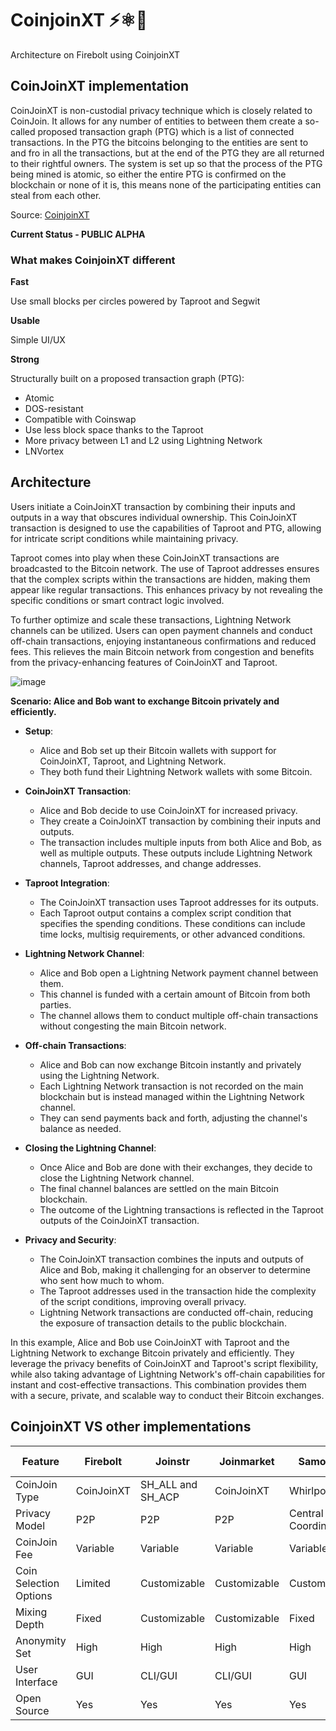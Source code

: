 # CoinjoinXT ⚡⚛️🔄

Architecture on Firebolt using CoinjoinXT

## CoinJoinXT implementation

CoinJoinXT is non-custodial privacy technique which is closely related to CoinJoin. It allows for any number of entities to between them create a so-called proposed transaction graph (PTG) which is a list of connected transactions. In the PTG the bitcoins belonging to the entities are sent to and fro in all the transactions, but at the end of the PTG they are all returned to their rightful owners. The system is set up so that the process of the PTG being mined is atomic, so either the entire PTG is confirmed on the blockchain or none of it is, this means none of the participating entities can steal from each other.

Source: [CoinjoinXT](https://en.bitcoin.it/wiki/CoinJoinXT)

**Current Status - PUBLIC ALPHA**

### What makes CoinjoinXT different


**Fast**

Use small blocks per circles powered by Taproot and Segwit


**Usable**

Simple UI/UX


**Strong**

Structurally built on a  proposed transaction graph (PTG):

 - Atomic
 - DOS-resistant
 - Compatible with Coinswap
 - Use less block space thanks to the Taproot
 - More privacy between L1 and L2 using Lightning Network
 - LNVortex

## Architecture

Users initiate a CoinJoinXT transaction by combining their inputs and outputs in a way that obscures individual ownership. This CoinJoinXT transaction is designed to use the capabilities of Taproot and PTG, allowing for intricate script conditions while maintaining privacy.

Taproot comes into play when these CoinJoinXT transactions are broadcasted to the Bitcoin network. The use of Taproot addresses ensures that the complex scripts within the transactions are hidden, making them appear like regular transactions. This enhances privacy by not revealing the specific conditions or smart contract logic involved.

To further optimize and scale these transactions, Lightning Network channels can be utilized. Users can open payment channels and conduct off-chain transactions, enjoying instantaneous confirmations and reduced fees. This relieves the main Bitcoin network from congestion and benefits from the privacy-enhancing features of CoinJoinXT and Taproot.

![image](https://github.com/AreaLayer/CoinjoinXT/assets/135646455/27bc9bdb-7d38-46c7-b690-d401c3e0d019)


**Scenario: Alice and Bob want to exchange Bitcoin privately and efficiently.**

-  **Setup**:
   - Alice and Bob set up their Bitcoin wallets with support for CoinJoinXT, Taproot, and Lightning Network.
   - They both fund their Lightning Network wallets with some Bitcoin.

- **CoinJoinXT Transaction**:
   - Alice and Bob decide to use CoinJoinXT for increased privacy.
   - They create a CoinJoinXT transaction by combining their inputs and outputs.
   - The transaction includes multiple inputs from both Alice and Bob, as well as multiple outputs. These outputs include Lightning Network channels, Taproot addresses, and change addresses.

-  **Taproot Integration**:
   - The CoinJoinXT transaction uses Taproot addresses for its outputs.
   - Each Taproot output contains a complex script condition that specifies the spending conditions. These conditions can include time locks, multisig requirements, or other advanced conditions.

-  **Lightning Network Channel**:
   - Alice and Bob open a Lightning Network payment channel between them.
   - This channel is funded with a certain amount of Bitcoin from both parties.
   - The channel allows them to conduct multiple off-chain transactions without congesting the main Bitcoin network.

-  **Off-chain Transactions**:
   - Alice and Bob can now exchange Bitcoin instantly and privately using the Lightning Network.
   - Each Lightning Network transaction is not recorded on the main blockchain but is instead managed within the Lightning Network channel.
   - They can send payments back and forth, adjusting the channel's balance as needed.

-  **Closing the Lightning Channel**:
   - Once Alice and Bob are done with their exchanges, they decide to close the Lightning Network channel.
   - The final channel balances are settled on the main Bitcoin blockchain.
   - The outcome of the Lightning transactions is reflected in the Taproot outputs of the CoinJoinXT transaction.

- **Privacy and Security**:
   - The CoinJoinXT transaction combines the inputs and outputs of Alice and Bob, making it challenging for an observer to determine who sent how much to whom.
   - The Taproot addresses used in the transaction hide the complexity of the script conditions, improving overall privacy.
   - Lightning Network transactions are conducted off-chain, reducing the exposure of transaction details to the public blockchain.

In this example, Alice and Bob use CoinJoinXT with Taproot and the Lightning Network to exchange Bitcoin privately and efficiently. They leverage the privacy benefits of CoinJoinXT and Taproot's script flexibility, while also taking advantage of Lightning Network's off-chain capabilities for instant and cost-effective transactions. This combination provides them with a secure, private, and scalable way to conduct their Bitcoin exchanges.

  ## CoinjoinXT VS other implementations
  

| Feature                   | Firebolt           | Joinstr            | Joinmarket         | Samourai       | Wasabi Wallet      | Mutiny Wallet | 
|---------------------------|--------------------|--------------------|--------------------|--------------------|--------------------|--------------------|
| CoinJoin Type             | CoinJoinXT         | SH_ALL and SH_ACP  | CoinJoinXT         | Whirlpool          | Zero Link          | LN Vortex          | 
| Privacy Model             | P2P                | P2P                | P2P                | Central Coordinator| Central Coordinator| P2P                |
| CoinJoin Fee              | Variable           | Variable           | Variable           | Variable           | Variable           | ?                  | 
| Coin Selection Options    | Limited            | Customizable       | Customizable       | Customizable       | Customizable       | ?                  |
| Mixing Depth              | Fixed              | Customizable       | Customizable       | Fixed              | Fixed              | ?                  |
| Anonymity Set             | High               | High               | High               | High               | Limited            | ?                  | 
| User Interface            | GUI                | CLI/GUI            | CLI/GUI            | GUI                | GUI                | ?                  | 
| Open Source               | Yes                | Yes                | Yes                | Yes                | Yes                | Yes                | 
```
